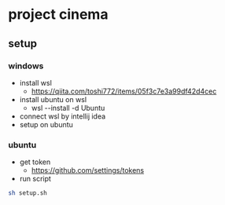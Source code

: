 # project cinema

## setup

### windows
* install wsl
  * https://qiita.com/toshi772/items/05f3c7e3a99df42d4cec
* install ubuntu on wsl
  * wsl --install -d Ubuntu
* connect wsl by intellij idea
* setup on ubuntu

### ubuntu

* get token 
  * https://github.com/settings/tokens
* run script
```bash
sh setup.sh
```

